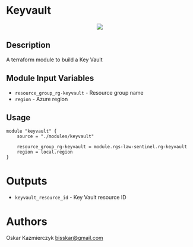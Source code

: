 Keyvault
===========


<p align="center">
  <img src="https://github.com/bisskar/Sentinel_Local/assets/65374155/6d6709e3-3f07-4717-b78f-17c721ad0437">
</p>

Description
----------------------
A terraform module to build a Key Vault


Module Input Variables
----------------------

- `resource_group_rg-keyvault` - Resource group name 
- `region` - Azure region

Usage
-----

```hcl
module "keyvault" {
    source = "./modules/keyvault"

    resource_group_rg-keyvault = module.rgs-law-sentinel.rg-keyvault
    region = local.region
}
```

Outputs
=======

 - `keyvault_resource_id` - Key Vault resource ID

Authors
=======
Oskar Kazmierczyk
bisskar@gmail.com



